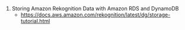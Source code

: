 
1. Storing Amazon Rekognition Data with Amazon RDS and DynamoDB
    - https://docs.aws.amazon.com/rekognition/latest/dg/storage-tutorial.html